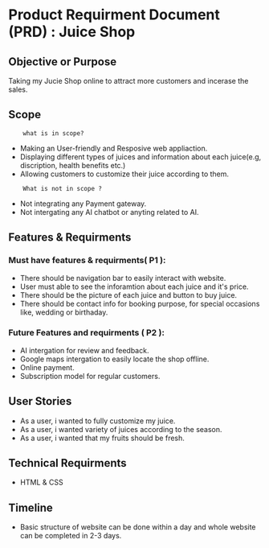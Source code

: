 # Product Requirment Document (PRD) : Juice Shop 

## Objective or Purpose
Taking my Jucie Shop online to attract more customers and incerase the sales. 

## Scope

        what is in scope?
    
- Making an User-friendly and Resposive web appliaction.
- Displaying different types of juices and information about each juice(e.g, discription, health benefits etc.)
- Allowing customers to customize their juice according to them.
<!--  -->

        What is not in scope ?
- Not integrating any Payment gateway.
- Not intergating any AI chatbot or anyting related to AI.

## Features & Requirments
### Must have features & requirments( P1 ):
- There should be navigation bar to easily interact with website.
- User must able to see the inforamtion about each juice and it's price.
- There should be the picture of each juice and button to buy juice.
- There should be contact info for booking purpose, for special occasions like, wedding or birthaday.

### Future Features and requirments ( P2 ):
- AI intergation for review and feedback. 
- Google maps intergation to easily locate the shop offline.
- Online payment.
- Subscription model for regular customers.

## User Stories
- As a user, i wanted to fully customize my juice.
- As a user, i wanted variety of juices according to the season.
- As a user, i wanted that my fruits should be fresh. 

## Technical Requirments
- HTML & CSS 

## Timeline
- Basic structure of website can be done within a day and whole website can be completed in 2-3 days.